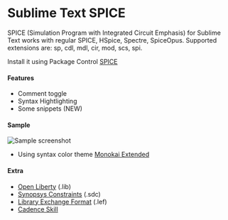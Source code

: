 # Sublime Text SPICE

SPICE (Simulation Program with Integrated Circuit Emphasis) for Sublime Text works with regular SPICE, HSpice, Spectre, SpiceOpus. Supported extensions are: sp, cdl, mdl, cir, mod, scs, spi.

Install it using Package Control [SPICE](https://sublime.wbond.net/packages/Spice)

#### Features
 - Comment toggle
 - Syntax Hightlighting
 - Some snippets (NEW)

#### Sample
![Sample screenshot](https://github.com/leoheck/sublime-spice/blob/master/misc/sample.png?raw=true "Optional Title")

* Using syntax color theme [Monokai Extended](https://github.com/jonschlinkert/sublime-monokai-extended)

#### Extra
 - [Open Liberty](https://github.com/mtmoreira/sublime-liberty) (.lib)
 - [Synopsys Constraints](https://github.com/leoheck/sublime-synopsys-constraints) (.sdc)
 - [Library Exchange Format](https://sublime.wbond.net/package) (.lef)
 - [Cadence Skill](https://github.com/noisyass2/SublimeCadenceSkill)
